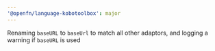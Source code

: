 ```yaml
---
'@openfn/language-kobotoolbox': major
---
```


Renaming `baseURL` to `baseUrl` to match all other adaptors, and logging a warning if `baseURL` is used
